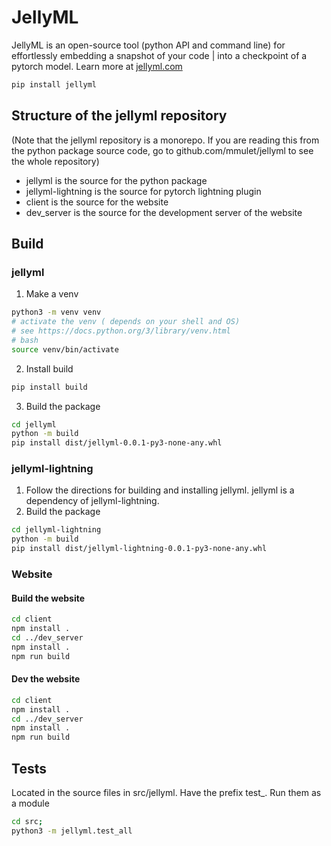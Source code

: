 # JellyML

JellyML is an open-source tool (python API and command line) for effortlessly embedding a snapshot of your code 
             | into a checkpoint of a pytorch model.
Learn more at [jellyml.com](https://jellyml.com)

```sh
pip install jellyml
```

## Structure of the jellyml repository
(Note that the jellyml repository is a monorepo. If you are
reading this from the python package source code,
go to github.com/mmulet/jellyml to see the whole repository)

- jellyml is the source for the python package
- jellyml-lightning is the source for pytorch lightning plugin
- client is the source for the website
- dev_server is the source for the development server of the website

## Build

### jellyml

1. Make a venv
```sh
python3 -m venv venv
# activate the venv ( depends on your shell and OS)
# see https://docs.python.org/3/library/venv.html
# bash
source venv/bin/activate
```
2. Install build
```sh
pip install build
```
3.  Build the package
```sh
cd jellyml
python -m build
pip install dist/jellyml-0.0.1-py3-none-any.whl
```

### jellyml-lightning
1. Follow the directions for building and installing jellyml.
   jellyml is a dependency of jellyml-lightning.
2. Build the package
```sh
cd jellyml-lightning
python -m build
pip install dist/jellyml-lightning-0.0.1-py3-none-any.whl
```

### Website

#### Build the website

```sh
cd client
npm install .
cd ../dev_server
npm install .
npm run build
```

#### Dev the website

```sh
cd client
npm install .
cd ../dev_server
npm install .
npm run build
```

## Tests

Located in the source files in src/jellyml. Have the prefix test\_.
Run them as a module

```sh
cd src;
python3 -m jellyml.test_all
```
